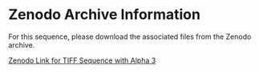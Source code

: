 # Zenodo Archive Information

For this sequence, please download the associated files from the Zenodo archive.

[Zenodo Link for TIFF Sequence with Alpha 3](https://doi.org/10.5281/zenodo.10027660)
